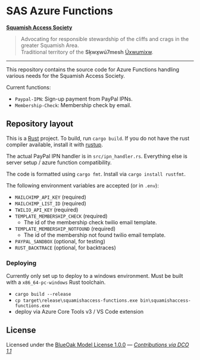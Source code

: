 # SAS Azure Functions

**[Squamish Access Society](https://squamishaccess.ca/)**
> Advocating for responsible stewardship of the cliffs and crags in the greater Squamish Area.</br>
> Traditional territory of the **Sḵwx̱wú7mesh** [Úxwumixw](https://www.squamish.net/).

----

This repository contains the source code for Azure Functions handling various needs for the Squamish Access Society.

Current functions:
- `Paypal-IPN`: Sign-up payment from PayPal IPNs.
- `Membership-Check`: Membership check by email.

## Repository layout

This is a [Rust](https://www.rust-lang.org/) project. To build, run `cargo build`. If you do not have the rust compiler available, install it with [rustup](https://rustup.rs).

The actual PayPal IPN handler is in `src/ipn_handler.rs`.
Everything else is server setup / azure function compatibility.

The code is formatted using `cargo fmt`. Install via `cargo install rustfmt`.

The following environment variables are accepted (or in `.env`):
- `MAILCHIMP_API_KEY` (required)
- `MAILCHIMP_LIST_ID` (required)
- `TWILIO_API_KEY` (required)
- `TEMPLATE_MEMBERSHIP_CHECK` (required)
    - The id of the membership check twilio email template.
- `TEMPLATE_MEMBERSHIP_NOTFOUND` (required)
    - The id of the membership not found twilio email template.
- `PAYPAL_SANDBOX` (optional, for testing)
- `RUST_BACKTRACE` (optional, for backtraces)

### Deploying

Currently only set up to deploy to a windows environment.
Must be built with a `x86_64-pc-windows` Rust toolchain.

- `cargo build --release`
- `cp target\release\squamishaccess-functions.exe bin\squamishaccess-functions.exe`
- deploy via Azure Core Tools v3 / VS Code extension

## License

Licensed under the [BlueOak Model License 1.0.0](LICENSE.md) — _[Contributions via DCO 1.1](contributing.md#developers-certificate-of-origin)_

[Tide]: https://github.com/http-rs/tide
